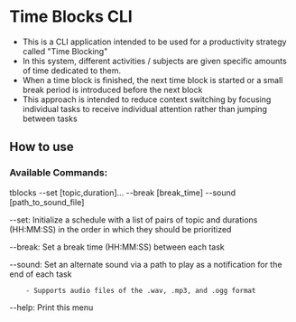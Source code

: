 # Time Blocks CLI
 - This is a CLI application intended to be used for a productivity strategy called "Time Blocking"
 - In this system, different activities / subjects are given specific amounts of time dedicated to them.
 - When a time block is finished, the next time block is started or a small break period is introduced before the next block
 - This approach is intended to reduce context switching by focusing individual tasks to receive individual attention rather than jumping between tasks

## How to use
### Available Commands:

tblocks --set [topic,duration]... --break [break_time] --sound [path_to_sound_file]

  --set: Initialize a schedule with a list of pairs of topic and durations (HH:MM:SS) in the order in which they should be prioritized

  --break: Set a break time (HH:MM:SS) between each task

  --sound: Set an alternate sound via a path to play as a notification for the end of each task

        - Supports audio files of the .wav, .mp3, and .ogg format
  --help: Print this menu

